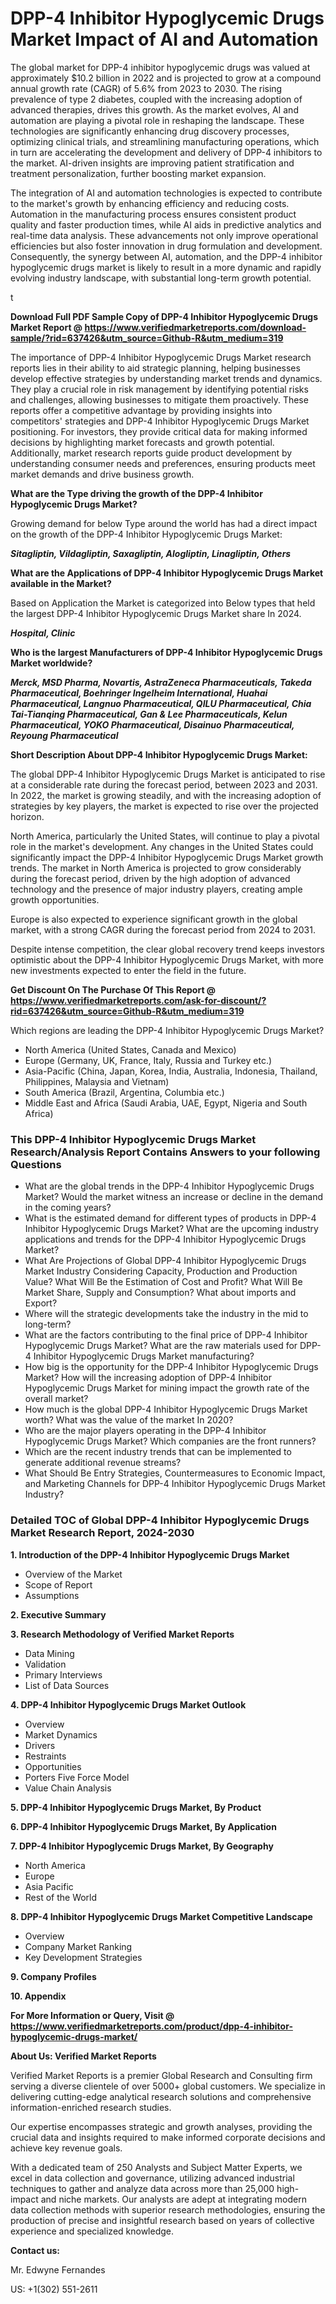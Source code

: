 <meta name="title" content="Global DPP-4 Inhibitor Hypoglycemic Drugs Market Impact of AI and Automation"><meta name="description" content="The global market for DPP-4 inhibitor hypoglycemic drugs was valued at approximately $10.2 billion in 2022 and is projected to grow at a compound annual growth rate (C"><meta name="title" content="DPP-4 Inhibitor Hypoglycemic Drugs Market Size, Share, Scope, Trends, Growth, Opportunities, Analysis, Forecast"><h1>DPP-4 Inhibitor Hypoglycemic Drugs Market Impact of AI and Automation</h1><p>The global market for DPP-4 inhibitor hypoglycemic drugs was valued at approximately $10.2 billion in 2022 and is projected to grow at a compound annual growth rate (CAGR) of 5.6% from 2023 to 2030. The rising prevalence of type 2 diabetes, coupled with the increasing adoption of advanced therapies, drives this growth. As the market evolves, AI and automation are playing a pivotal role in reshaping the landscape. These technologies are significantly enhancing drug discovery processes, optimizing clinical trials, and streamlining manufacturing operations, which in turn are accelerating the development and delivery of DPP-4 inhibitors to the market. AI-driven insights are improving patient stratification and treatment personalization, further boosting market expansion.</p><p>The integration of AI and automation technologies is expected to contribute to the market's growth by enhancing efficiency and reducing costs. Automation in the manufacturing process ensures consistent product quality and faster production times, while AI aids in predictive analytics and real-time data analysis. These advancements not only improve operational efficiencies but also foster innovation in drug formulation and development. Consequently, the synergy between AI, automation, and the DPP-4 inhibitor hypoglycemic drugs market is likely to result in a more dynamic and rapidly evolving industry landscape, with substantial long-term growth potential.</p>t</p><p id="" class=""><strong>Download Full PDF Sample Copy of DPP-4 Inhibitor Hypoglycemic Drugs Market Report @ <a href="https://www.verifiedmarketreports.com/download-sample/?rid=637426&utm_source=Github-R&utm_medium=319" target="_blank">https://www.verifiedmarketreports.com/download-sample/?rid=637426&utm_source=Github-R&utm_medium=319</a></strong></p><p>The importance of&nbsp;DPP-4 Inhibitor Hypoglycemic Drugs Market research reports lies in their ability to aid strategic planning, helping businesses develop effective strategies by understanding market trends and dynamics. They play a crucial role in risk management by identifying potential risks and challenges, allowing businesses to mitigate them proactively. These reports offer a competitive advantage by providing insights into competitors' strategies and DPP-4 Inhibitor Hypoglycemic Drugs Market positioning. For investors, they provide critical data for making informed decisions by highlighting market forecasts and growth potential. Additionally, market research reports guide product development by understanding consumer needs and preferences, ensuring products meet market demands and drive business growth.</p><p><strong>What are the&nbsp;Type driving the growth of the DPP-4 Inhibitor Hypoglycemic Drugs Market?</strong></p><p id="" class="">Growing demand for below Type around the world has had a direct impact on the growth of the DPP-4 Inhibitor Hypoglycemic Drugs Market:</p><em><strong>Sitagliptin, Vildagliptin, Saxagliptin, Alogliptin, Linagliptin, Others</strong></em></p><strong>What are the&nbsp;Applications&nbsp;of DPP-4 Inhibitor Hypoglycemic Drugs Market available in the Market?</strong></p><p id="" class="">Based on Application the Market is categorized into Below types that held the largest DPP-4 Inhibitor Hypoglycemic Drugs Market share In 2024.</p><em><strong>Hospital, Clinic</strong></em></p><strong>Who is the largest Manufacturers of DPP-4 Inhibitor Hypoglycemic Drugs Market worldwide?</strong></p><p><em><strong>Merck, MSD Pharma, Novartis, AstraZeneca Pharmaceuticals, Takeda Pharmaceutical, Boehringer Ingelheim International, Huahai Pharmaceutical, Langnuo Pharmaceutical, QILU Pharmaceutical, Chia Tai-Tianqing Pharmaceutical, Gan & Lee Pharmaceuticals, Kelun Pharmaceutical, YOKO Pharmaceutical, Disainuo Pharmaceutical, Reyoung Pharmaceutical</strong></em></p><p id="" class=""><strong>Short Description About DPP-4 Inhibitor Hypoglycemic Drugs Market:</strong></p><p>The global DPP-4 Inhibitor Hypoglycemic Drugs Market is anticipated to rise at a considerable rate during the forecast period, between 2023 and 2031. In 2022, the market is growing steadily, and with the increasing adoption of strategies by key players, the market is expected to rise over the projected horizon.</p><p>North America, particularly the United States, will continue to play a pivotal role in the market's development. Any changes in the United States could significantly impact the DPP-4 Inhibitor Hypoglycemic Drugs Market growth trends. The market in North America is projected to grow considerably during the forecast period, driven by the high adoption of advanced technology and the presence of major industry players, creating ample growth opportunities.</p><p>Europe is also expected to experience significant growth in the global market, with a strong CAGR during the forecast period from 2024 to 2031.</p><p>Despite intense competition, the clear global recovery trend keeps investors optimistic about the DPP-4 Inhibitor Hypoglycemic Drugs Market, with more new investments expected to enter the field in the future.</p><p id="" class=""><strong>Get Discount On The Purchase Of This Report @ <a href="https://www.verifiedmarketreports.com/ask-for-discount/?rid=637426&utm_source=Github-R&utm_medium=319" target="_blank">https://www.verifiedmarketreports.com/ask-for-discount/?rid=637426&utm_source=Github-R&utm_medium=319</a></strong></p>Which regions are leading the DPP-4 Inhibitor Hypoglycemic Drugs Market?</p><ul><li>North America (United States, Canada and Mexico)</li><li>Europe (Germany, UK, France, Italy, Russia and Turkey etc.)</li><li>Asia-Pacific (China, Japan, Korea, India, Australia, Indonesia, Thailand, Philippines, Malaysia and Vietnam)</li><li>South America (Brazil, Argentina, Columbia etc.)</li><li>Middle East and Africa (Saudi Arabia, UAE, Egypt, Nigeria and South Africa)</li></ul><h3 id="" class="">This DPP-4 Inhibitor Hypoglycemic Drugs Market Research/Analysis Report Contains Answers to your following Questions</h3><ul><li>What are the global trends in the DPP-4 Inhibitor Hypoglycemic Drugs Market? Would the market witness an increase or decline in the demand in the coming years?</li><li>What is the estimated demand for different types of products in DPP-4 Inhibitor Hypoglycemic Drugs Market? What are the upcoming industry applications and trends for the DPP-4 Inhibitor Hypoglycemic Drugs Market?</li><li>What Are Projections of Global DPP-4 Inhibitor Hypoglycemic Drugs Market Industry Considering Capacity, Production and Production Value? What Will Be the Estimation of Cost and Profit? What Will Be Market Share, Supply and Consumption? What about imports and Export?</li><li>Where will the strategic developments take the industry in the mid to long-term?</li><li>What are the factors contributing to the final price of DPP-4 Inhibitor Hypoglycemic Drugs Market? What are the raw materials used for DPP-4 Inhibitor Hypoglycemic Drugs Market manufacturing?</li><li>How big is the opportunity for the DPP-4 Inhibitor Hypoglycemic Drugs Market? How will the increasing adoption of DPP-4 Inhibitor Hypoglycemic Drugs Market for mining impact the growth rate of the overall market?</li><li>How much is the global DPP-4 Inhibitor Hypoglycemic Drugs Market worth? What was the value of the market In 2020?</li><li>Who are the major players operating in the DPP-4 Inhibitor Hypoglycemic Drugs Market? Which companies are the front runners?</li><li>Which are the recent industry trends that can be implemented to generate additional revenue streams?</li><li>What Should Be Entry Strategies, Countermeasures to Economic Impact, and Marketing Channels for DPP-4 Inhibitor Hypoglycemic Drugs Market Industry?</li></ul><h3 id="" class="">Detailed TOC of Global DPP-4 Inhibitor Hypoglycemic Drugs Market Research Report, 2024-2030</h3><p id="" class=""><strong>1. Introduction of the DPP-4 Inhibitor Hypoglycemic Drugs Market</strong></p><ul><li>Overview of the Market</li><li>Scope of Report</li><li>Assumptions</li></ul><p id="" class=""><strong>2. Executive Summary</strong></p><p id="" class=""><strong>3. Research Methodology of Verified Market Reports</strong></p><ul><li>Data Mining</li><li>Validation</li><li>Primary Interviews</li><li>List of Data Sources</li></ul><p id="" class=""><strong>4. DPP-4 Inhibitor Hypoglycemic Drugs Market Outlook</strong></p><ul><li>Overview</li><li>Market Dynamics</li><li>Drivers</li><li>Restraints</li><li>Opportunities</li><li>Porters Five Force Model</li><li>Value Chain Analysis</li></ul><p id="" class=""><strong>5. DPP-4 Inhibitor Hypoglycemic Drugs Market, By Product</strong></p><p id="" class=""><strong>6. DPP-4 Inhibitor Hypoglycemic Drugs Market, By Application</strong></p><p id="" class=""><strong>7. DPP-4 Inhibitor Hypoglycemic Drugs Market, By Geography</strong></p><ul><li>North America</li><li>Europe</li><li>Asia Pacific</li><li>Rest of the World</li></ul><p id="" class=""><strong>8. DPP-4 Inhibitor Hypoglycemic Drugs Market Competitive Landscape</strong></p><ul><li>Overview</li><li>Company Market Ranking</li><li>Key Development Strategies</li></ul><p id="" class=""><strong>9. Company Profiles</strong></p><p id="" class=""><strong>10. Appendix</strong></p><p id="" class=""><strong>For More Information or Query, Visit @ <a href="https://www.verifiedmarketreports.com/product/dpp-4-inhibitor-hypoglycemic-drugs-market/" target="_blank">https://www.verifiedmarketreports.com/product/dpp-4-inhibitor-hypoglycemic-drugs-market/</a></strong></p><p id="" class=""><strong>About Us: Verified Market Reports</strong></p><p id="" class="">Verified Market Reports is a premier Global Research and Consulting firm serving a diverse clientele of over 5000+ global customers. We specialize in delivering cutting-edge analytical research solutions and comprehensive information-enriched research studies.</p><p id="" class="">Our expertise encompasses strategic and growth analyses, providing the crucial data and insights required to make informed corporate decisions and achieve key revenue goals.</p><p id="" class="">With a dedicated team of 250 Analysts and Subject Matter Experts, we excel in data collection and governance, utilizing advanced industrial techniques to gather and analyze data across more than 25,000 high-impact and niche markets. Our analysts are adept at integrating modern data collection methods with superior research methodologies, ensuring the production of precise and insightful research based on years of collective experience and specialized knowledge.</p><p id="" class=""><strong>Contact us:</strong></p><p id="" class="">Mr. Edwyne Fernandes</p><p id="" class="">US: +1(302) 551-2611</p>